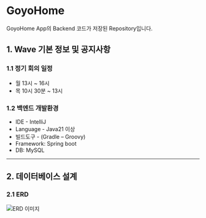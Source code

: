 # GoyoHome

GoyoHome App의 Backend 코드가 저장된 Repository입니다.

## 1. Wave 기본 정보 및 공지사항

### 1.1 정기 회의 일정
- 월 13시 ~ 16시
- 목 10시 30분 ~ 13시

### 1.2 백엔드 개발환경
- IDE - IntelliJ
- Language - Java21 이상
- 빌드도구 - (Gradle – Groovy)
- Framework: Spring boot
- DB: MySQL

---

## 2. 데이터베이스 설계

### 2.1 ERD
![ERD 이미지](https://github.com/Team7Wave/GoyoHome_Back/tree/main/image)